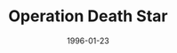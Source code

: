 ---
mission_id: opdstar
slug: "operation-death-star"
editorsChoice:
title: "Operation Death Star"
authors: 
    - "Don Sielke"
date: 1996-01-23
filename: "don-df42.zip"
description: "After securing the Death Star plans from the secret base, you have an unfortunate run-in with the Death Star itself, and are captured. Your goal is to escape the detention center, retrieve your gear, get back the plans, deactivate the tractor beam holding your ship, and get out of there."
cover: "opdstar.png"
levelReplaced:	SECBASE
difficulty: yes
bm:	yes
fme: yes
wax: yes
three_do: yes
voc: no
gmd: no
vue: yes
lfd: yes
base: "New level from scratch" 
editors: "DFUSE"

---